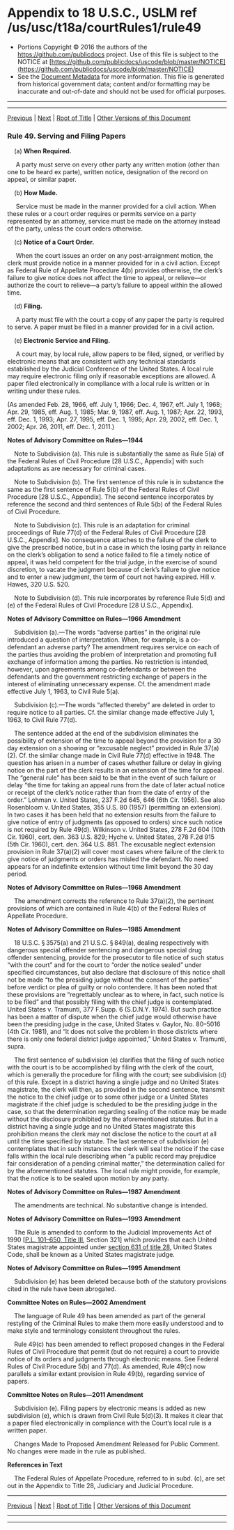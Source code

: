 ---
---

# Appendix to 18 U.S.C., USLM ref /us/usc/t18a/courtRules1/rule49

* Portions Copyright © 2016 the authors of the https://github.com/publicdocs project.
  Use of this file is subject to the NOTICE at [https://github.com/publicdocs/uscode/blob/master/NOTICE](https://github.com/publicdocs/uscode/blob/master/NOTICE)
* See the [Document Metadata](././../../../..//README.md) for more information.
  This file is generated from historical government data; content and/or formatting may be inaccurate and out-of-date and should not be used for official purposes.

----------
----------

[Previous](./../../../..//us/usc/t18a/courtRules1/m__us_usc_t18a_courtRules1_rule48.md) | [Next](./../../../..//us/usc/t18a/courtRules1/m__us_usc_t18a_courtRules1_rule49.1.md) | [Root of Title](./../../../../) | [Other Versions of this Document](https://publicdocs.github.io/go/links?ns=uslm&ref=%2Fus%2Fusc%2Ft18a%2FcourtRules1%2Frule49)

### Rule 49. Serving and Filing Papers

    (a) __When Required.__ 

     A party must serve on every other party any written motion (other than one to be heard ex parte), written notice, designation of the record on appeal, or similar paper.

    (b) __How Made.__ 

     Service must be made in the manner provided for a civil action. When these rules or a court order requires or permits service on a party represented by an attorney, service must be made on the attorney instead of the party, unless the court orders otherwise.

    (c) __Notice of a Court Order.__ 

     When the court issues an order on any post-arraignment motion, the clerk must provide notice in a manner provided for in a civil action. Except as Federal Rule of Appellate Procedure 4(b) provides otherwise, the clerk’s failure to give notice does not affect the time to appeal, or relieve—or authorize the court to relieve—a party’s failure to appeal within the allowed time.

    (d) __Filing.__ 

     A party must file with the court a copy of any paper the party is required to serve. A paper must be filed in a manner provided for in a civil action.

    (e) __Electronic Service and Filing.__ 

     A court may, by local rule, allow papers to be filed, signed, or verified by electronic means that are consistent with any technical standards established by the Judicial Conference of the United States. A local rule may require electronic filing only if reasonable exceptions are allowed. A paper filed electronically in compliance with a local rule is written or in writing under these rules.

(As amended Feb. 28, 1966, eff. July 1, 1966; Dec. 4, 1967, eff. July 1, 1968; Apr. 29, 1985, eff. Aug. 1, 1985; Mar. 9, 1987, eff. Aug. 1, 1987; Apr. 22, 1993, eff. Dec. 1, 1993; Apr. 27, 1995, eff. Dec. 1, 1995; Apr. 29, 2002, eff. Dec. 1, 2002; Apr. 26, 2011, eff. Dec. 1, 2011.)

 __Notes of Advisory Committee on Rules—1944__ 

    Note to Subdivision (a). This rule is substantially the same as Rule 5(a) of the Federal Rules of Civil Procedure \[28 U.S.C., Appendix\] with such adaptations as are necessary for criminal cases.

    Note to Subdivision (b). The first sentence of this rule is in substance the same as the first sentence of Rule 5(b) of the Federal Rules of Civil Procedure \[28 U.S.C., Appendix\]. The second sentence incorporates by reference the second and third sentences of Rule 5(b) of the Federal Rules of Civil Procedure.

    Note to Subdivision (c). This rule is an adaptation for criminal proceedings of Rule 77(d) of the Federal Rules of Civil Procedure \[28 U.S.C., Appendix\]. No consequence attaches to the failure of the clerk to give the prescribed notice, but in a case in which the losing party in reliance on the clerk’s obligation to send a notice failed to file a timely notice of appeal, it was held competent for the trial judge, in the exercise of sound discretion, to vacate the judgment because of clerk’s failure to give notice and to enter a new judgment, the term of court not having expired. Hill v. Hawes, 320 U.S. 520.

    Note to Subdivision (d). This rule incorporates by reference Rule 5(d) and (e) of the Federal Rules of Civil Procedure \[28 U.S.C., Appendix\].

 __Notes of Advisory Committee on Rules—1966 Amendment__ 

    Subdivision (a).—The words “adverse parties” in the original rule introduced a question of interpretation. When, for example, is a co-defendant an adverse party? The amendment requires service on each of the parties thus avoiding the problem of interpretation and promoting full exchange of information among the parties. No restriction is intended, however, upon agreements among co-defendants or between the defendants and the government restricting exchange of papers in the interest of eliminating unnecessary expense. Cf. the amendment made effective July 1, 1963, to Civil Rule 5(a).

    Subdivision (c).—The words “affected thereby” are deleted in order to require notice to all parties. Cf. the similar change made effective July 1, 1963, to Civil Rule 77(d).

    The sentence added at the end of the subdivision eliminates the possibility of extension of the time to appeal beyond the provision for a 30 day extension on a showing or “excusable neglect” provided in Rule 37(a)(2). Cf. the similar change made in Civil Rule 77(d) effective in 1948. The question has arisen in a number of cases whether failure or delay in giving notice on the part of the clerk results in an extension of the time for appeal. The “general rule” has been said to be that in the event of such failure or delay “the time for taking an appeal runs from the date of later actual notice or receipt of the clerk’s notice rather than from the date of entry of the order.” Lohman v. United States, 237 F.2d 645, 646 (6th Cir. 1956). See also Rosenbloom v. United States, 355 U.S. 80 (1957) (permitting an extension). In two cases it has been held that no extension results from the failure to give notice of entry of judgments (as opposed to orders) since such notice is not required by Rule 49(d). Wilkinson v. United States, 278 F.2d 604 (10th Cir. 1960), cert. den. 363 U.S. 829; Hyche v. United States, 278 F.2d 915 (5th Cir. 1960), cert. den. 364 U.S. 881. The excusable neglect extension provision in Rule 37(a)(2) will cover most cases where failure of the clerk to give notice of judgments or orders has misled the defendant. No need appears for an indefinite extension without time limit beyond the 30 day period.

 __Notes of Advisory Committee on Rules—1968 Amendment__ 

    The amendment corrects the reference to Rule 37(a)(2), the pertinent provisions of which are contained in Rule 4(b) of the Federal Rules of Appellate Procedure.

 __Notes of Advisory Committee on Rules—1985 Amendment__ 

    18 U.S.C. § 3575(a) and 21 U.S.C. § 849(a), dealing respectively with dangerous special offender sentencing and dangerous special drug offender sentencing, provide for the prosecutor to file notice of such status “with the court” and for the court to “order the notice sealed” under specified circumstances, but also declare that disclosure of this notice shall not be made “to the presiding judge without the consent of the parties” before verdict or plea of guilty or nolo contendere. It has been noted that these provisions are “regrettably unclear as to where, in fact, such notice is to be filed” and that possibly filing with the chief judge is contemplated. United States v. Tramunti, 377 F.Supp. 6 (S.D.N.Y. 1974). But such practice has been a matter of dispute when the chief judge would otherwise have been the presiding judge in the case, United States v. Gaylor, No. 80–5016 (4th Cir. 1981), and “it does not solve the problem in those districts where there is only one federal district judge appointed,” United States v. Tramunti, supra.

    The first sentence of subdivision (e) clarifies that the filing of such notice with the court is to be accomplished by filing with the clerk of the court, which is generally the procedure for filing with the court; see subdivision (d) of this rule. Except in a district having a single judge and no United States magistrate, the clerk will then, as provided in the second sentence, transmit the notice to the chief judge or to some other judge or a United States magistrate if the chief judge is scheduled to be the presiding judge in the case, so that the determination regarding sealing of the notice may be made without the disclosure prohibited by the aforementioned statutes. But in a district having a single judge and no United States magistrate this prohibition means the clerk may not disclose the notice to the court at all until the time specified by statute. The last sentence of subdivision (e) contemplates that in such instances the clerk will seal the notice if the case falls within the local rule describing when “a public record may prejudice fair consideration of a pending criminal matter,” the determination called for by the aforementioned statutes. The local rule might provide, for example, that the notice is to be sealed upon motion by any party.

 __Notes of Advisory Committee on Rules—1987 Amendment__ 

    The amendments are technical. No substantive change is intended.

 __Notes of Advisory Committee on Rules—1993 Amendment__ 

    The Rule is amended to conform to the Judicial Improvements Act of 1990 \[[P.L. 101–650, Title III][/us/pl/101/650/tIII], Section 321\] which provides that each United States magistrate appointed under [section 631 of title 28][/us/usc/t28/s631], United States Code, shall be known as a United States magistrate judge.

 __Notes of Advisory Committee on Rules—1995 Amendment__ 

    Subdivision (e) has been deleted because both of the statutory provisions cited in the rule have been abrogated.

 __Committee Notes on Rules—2002 Amendment__ 

    The language of Rule 49 has been amended as part of the general restyling of the Criminal Rules to make them more easily understood and to make style and terminology consistent throughout the rules.

    Rule 49(c) has been amended to reflect proposed changes in the Federal Rules of Civil Procedure that permit (but do not require) a court to provide notice of its orders and judgments through electronic means. See Federal Rules of Civil Procedure 5(b) and 77(d). As amended, Rule 49(c) now parallels a similar extant provision in Rule 49(b), regarding service of papers.

 __Committee Notes on Rules—2011 Amendment__ 

    Subdivision (e). Filing papers by electronic means is added as new subdivision (e), which is drawn from Civil Rule 5(d)(3). It makes it clear that a paper filed electronically in compliance with the Court’s local rule is a written paper.

    Changes Made to Proposed Amendment Released for Public Comment. No changes were made in the rule as published.

 __References in Text__ 

    The Federal Rules of Appellate Procedure, referred to in subd. (c), are set out in the Appendix to Title 28, Judiciary and Judicial Procedure.

----------

[Previous](./../../../..//us/usc/t18a/courtRules1/m__us_usc_t18a_courtRules1_rule48.md) | [Next](./../../../..//us/usc/t18a/courtRules1/m__us_usc_t18a_courtRules1_rule49.1.md) | [Root of Title](./../../../../) | [Other Versions of this Document](https://publicdocs.github.io/go/links?ns=uslm&ref=%2Fus%2Fusc%2Ft18a%2FcourtRules1%2Frule49)

----------
----------

[/us/pl/101/650/tIII]: https://publicdocs.github.io/go/links?ns=uslm&ref=%2Fus%2Fpl%2F101%2F650%2FtIII
[/us/usc/t28/s631]: https://publicdocs.github.io/go/links?ns=uslm&ref=%2Fus%2Fusc%2Ft28%2Fs631


